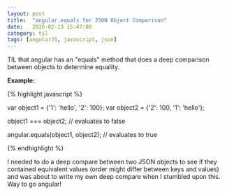 ```yaml
---
layout: post
title:  "angular.equals for JSON Object Comparison"
date:   2016-02-13 15:47:00
category: til
tags: [angularJS, javascript, json]
---
```


TIL that angular has an "equals" method that does a deep comparison between objects to determine equality.

__Example:__

{% highlight javascript %}

var object1 = {'1': 'hello', '2': 100};
var object2 = {'2': 100, '1': 'hello'};

object1 === object2; // evaluates to false

angular.equals(object1, object2); // evaluates to true

{% endhighlight %}

I needed to do a deep compare between two JSON objects to see if they contained equivalent values (order might differ between keys and values) and was about to write my own deep compare when I stumbled upon this. Way to go angular!

